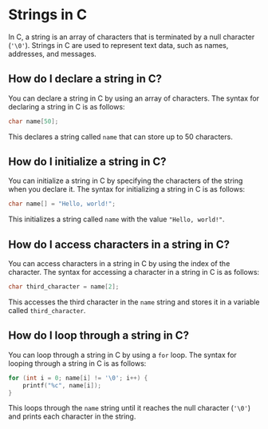 # Strings in C

In C, a string is an array of characters that is terminated by a null character (`'\0'`). Strings in C are used to represent text data, such as names, addresses, and messages.

## How do I declare a string in C?

You can declare a string in C by using an array of characters. The syntax for declaring a string in C is as follows:

```c
char name[50];
```

This declares a string called `name` that can store up to 50 characters.

## How do I initialize a string in C?

You can initialize a string in C by specifying the characters of the string when you declare it. The syntax for initializing a string in C is as follows:

```c
char name[] = "Hello, world!";
```

This initializes a string called `name` with the value `"Hello, world!"`.

## How do I access characters in a string in C?

You can access characters in a string in C by using the index of the character. The syntax for accessing a character in a string in C is as follows:

```c
char third_character = name[2];
```

This accesses the third character in the `name` string and stores it in a variable called `third_character`.

## How do I loop through a string in C?

You can loop through a string in C by using a `for` loop. The syntax for looping through a string in C is as follows:

```c
for (int i = 0; name[i] != '\0'; i++) {
    printf("%c", name[i]);
}
```

This loops through the `name` string until it reaches the null character (`'\0'`) and prints each character in the string.
